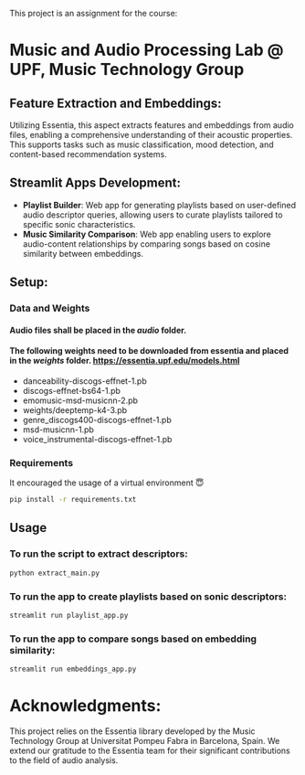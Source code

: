 This project is an assignment for the course:
# Music and Audio Processing Lab @ UPF, Music Technology Group
## Feature Extraction and Embeddings: 

Utilizing Essentia, this aspect extracts features and embeddings from audio files, enabling a comprehensive understanding of their acoustic properties. This supports tasks such as music classification, mood detection, and content-based recommendation systems.

## Streamlit Apps Development:

- **Playlist Builder**: Web app for generating playlists based on user-defined audio descriptor queries, allowing users to curate playlists tailored to specific sonic characteristics.
- **Music Similarity Comparison**: Web app enabling users to explore audio-content relationships by comparing songs based on cosine similarity between embeddings.

## Setup:
###  Data and Weights
#### Audio files shall be placed in the *audio* folder.

####  The following weights need to be downloaded from essentia and placed in the *weights* folder. https://essentia.upf.edu/models.html

- danceability-discogs-effnet-1.pb
- discogs-effnet-bs64-1.pb
- emomusic-msd-musicnn-2.pb
- weights/deeptemp-k4-3.pb
- genre_discogs400-discogs-effnet-1.pb
- msd-musicnn-1.pb
- voice_instrumental-discogs-effnet-1.pb

### Requirements
It encouraged the usage of a virtual environment :innocent:
```bash
pip install -r requirements.txt
```

## Usage
### To run the script to extract descriptors:
```bash
python extract_main.py
```

### To run the app to create playlists based on sonic descriptors:
```bash
streamlit run playlist_app.py
```

### To run the app to compare songs based on embedding similarity:
```bash
streamlit run embeddings_app.py
```

# Acknowledgments:
This project relies on the Essentia library developed by the Music Technology Group at Universitat Pompeu Fabra in Barcelona, Spain. We extend our gratitude to the Essentia team for their significant contributions to the field of audio analysis.